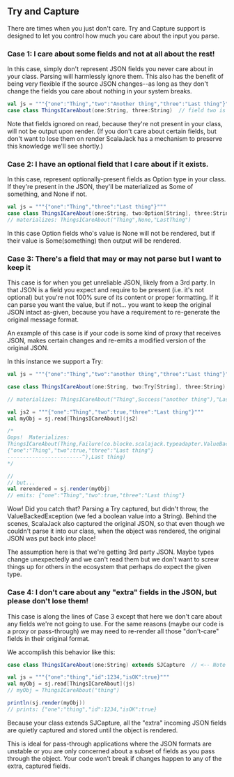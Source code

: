 ## Try and Capture

There are times when you just don't care.  Try and Capture support is designed to let you control how much you care about the input you parse.

### Case 1: I care about some fields and not at all about the rest!
In this case, simply don't represent JSON fields you never care about in your class.  Parsing will harmlessly ignore them.  This also has the benefit of being very flexible if the source JSON changes--as long as they don't change the fields you care about nothing in your system breaks.
```scala
val js = """{"one":"Thing","two":"Another thing","three":"Last thing"}"""
case class ThingsICareAbout(one:String, three:String)  // field two is ignored
```
Note that fields ignored on read, because they're not present in your class, will not be output upon render.  (If you don't care about certain fields, but don't want to lose them on render ScalaJack has a mechanism to preserve this knowledge we'll see shortly.)

### Case 2: I have an optional field that I care about if it exists.
In this case, represent optionally-present fields as Option type in your class.  If they're present in the JSON, they'll be materialized as Some of something, and None if not.
```scala
val js = """{"one":"Thing","three":"Last thing"}"""
case class ThingsICareAbout(one:String, two:Option[String], three:String)
// materializes: ThingsICareAbout("Thing",None,"LastThing")
```
In this case Option fields who's value is None will not be rendered, but if their value is Some(something) then output will be rendered.

### Case 3: There's a field that may or may not parse but I want to keep it
This case is for when you get unreliable JSON, likely from a 3rd party.  In that JSON is a field you expect and require to be present (i.e. it's not optional) but you're not 100% sure of its content or proper formatting.  If it can parse you want the value, but if not... you want to keep the original JSON intact as-given, because you have a requirement to re-generate the original message format.  

An example of this case is if your code is some kind of proxy that receives JSON, makes certain changes and re-emits a modified version of the original JSON.

In this instance we support a Try:

```scala
val js = """{"one":"Thing","two":"another thing","three":"Last thing"}"""

case class ThingsICareAbout(one:String, two:Try[String], three:String) // <-- Note the Try!

// materializes: ThingsICareAbout("Thing",Success("another thing"),"LastThing")

val js2 = """{"one":"Thing","two":true,"three":"Last thing"}"""
val myObj = sj.read[ThingsICareAbout](js2)

/*
Oops!  Materializes:
ThingsICareAbout(Thing,Failure(co.blocke.scalajack.typeadapter.ValueBackedException: [$.two]: Expected String here but found Boolean
{"one":"Thing","two":true,"three":"Last thing"}
------------------------^),Last thing)
*/

//
// but...
val rerendered = sj.render(myObj)
// emits: {"one":"Thing","two":true,"three":"Last thing"}
```

Wow!  Did you catch that?  Parsing a Try captured, but didn't throw, the ValueBackedException (we fed a boolean value into a String).  Behind the scenes, ScalaJack also captured the original JSON, so that even though we couldn't parse it into our class, when the object was rendered, the original JSON was put back into place!

The assumption here is that we're getting 3rd party JSON.  Maybe types change unexpectedly and we can't read them but we don't want to screw things up for others in the ecosystem that perhaps do expect the given type.

### Case 4: I don't care about any "extra" fields in the JSON, but please don't lose them!
This case is along the lines of Case 3 except that here we don't care about any fields we're not going to use.  For the same reasons (maybe our code is a proxy or pass-through) we may need to re-render all those "don't-care" fields in their original format.

We accomplish this behavior like this:

```scala
case class ThingsICareAbout(one:String) extends SJCapture  // <-- Note the extends SJCapture

val js = """{"one":"thing","id":1234,"isOK":true}"""
val myObj = sj.read[ThingsICareAbout](js)
// myObj = ThingsICareAbout("thing")

println(sj.render(myObj))
// prints: {"one":"thing","id":1234,"isOK":true}
```

Because your class extends SJCapture, all the "extra" incoming JSON fields are quietly captured and stored until the object is rendered.

This is ideal for pass-through applications where the JSON formats are unstable or you are only concerned about a subset of fields as you pass through the object.  Your code won't break if changes happen to any of the extra, captured fields.
